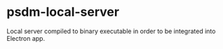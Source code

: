 # psdm-local-server
Local server compiled to binary executable in order to be integrated into Electron app.
